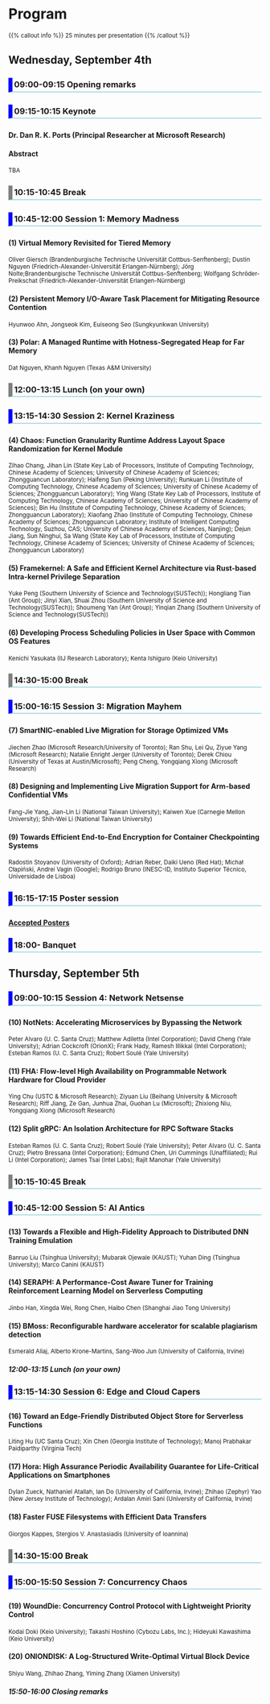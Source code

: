 ---
---
# Program

<style>
div.program h3 {
    border-bottom: solid 2px lightblue;
    border-left: solid 8px blue;
    padding: 0.2rem;
    margin-bottom: 1.5rem;
}
div.program h3.break {
    border-left: solid 8px gray;
}
div.program p {
    font-size: smaller;
}
</style>
<div class="program">

{{% callout info %}}
25 minutes per presentation
{{% /callout %}}

## Wednesday, September 4th

### 09:00-09:15 Opening remarks

### 09:15-10:15 Keynote

#### Dr. Dan R. K. Ports (Principal Researcher at Microsoft Research)

#### Abstract

TBA

<h3 class="break">10:15-10:45 Break</h3>

### 10:45-12:00 Session 1: Memory Madness

#### (1) Virtual Memory Revisited for Tiered Memory
Oliver Giersch (Brandenburgische Technische Universität Cottbus-Senftenberg); Dustin Nguyen (Friedrich-Alexander-Universität Erlangen-Nürnberg); Jörg Nolte;Brandenburgische Technische Universität Cottbus-Senftenberg; Wolfgang Schröder-Preikschat (Friedrich-Alexander-Universität Erlangen-Nürnberg)

#### (2) Persistent Memory I/O-Aware Task Placement for Mitigating Resource Contention
Hyunwoo Ahn, Jongseok Kim, Euiseong Seo (Sungkyunkwan University)

#### (3) Polar: A Managed Runtime with Hotness-Segregated Heap for Far Memory
Dat Nguyen, Khanh Nguyen (Texas A&M University)

<h3 class="break">12:00-13:15 Lunch (on your own)</h3>

### 13:15-14:30 Session 2: Kernel Kraziness

#### (4) Chaos: Function Granularity Runtime Address Layout Space Randomization for Kernel Module
Zihao Chang, Jihan Lin (State Key Lab of Processors, Institute of Computing Technology, Chinese Academy of Sciences; University of Chinese Academy of Sciences; Zhongguancun Laboratory); Haifeng Sun (Peking University); Runkuan Li (Institute of Computing Technology, Chinese Academy of Sciences; University of Chinese Academy of Sciences; Zhongguancun Laboratory); Ying Wang (State Key Lab of Processors, Institute of Computing Technology, Chinese Academy of Sciences; University of Chinese Academy of Sciences); Bin Hu (Institute of Computing Technology, Chinese Academy of Sciences; Zhongguancun Laboratory); Xiaofang Zhao (Institute of Computing Technology, Chinese Academy of Sciences; Zhongguancun Laboratory; Institute of Intelligent Computing Technology, Suzhou, CAS; University of Chinese Academy of Sciences, Nanjing); Dejun Jiang, Sun Ninghui, Sa Wang (State Key Lab of Processors, Institute of Computing Technology, Chinese Academy of Sciences; University of Chinese Academy of Sciences; Zhongguancun Laboratory)

#### (5) Framekernel: A Safe and Efficient Kernel Architecture via Rust-based Intra-kernel Privilege Separation
Yuke Peng (Southern University of Science and Technology(SUSTech)); Hongliang Tian (Ant Group); Jinyi Xian, Shuai Zhou (Southern University of Science and Technology(SUSTech)); Shoumeng Yan (Ant Group); Yinqian Zhang (Southern University of Science and Technology(SUSTech))

#### (6) Developing Process Scheduling Policies in User Space with Common OS Features
Kenichi Yasukata (IIJ Research Laboratory); Kenta Ishiguro (Keio University)

<h3 class="break">14:30-15:00 Break</h3>

### 15:00-16:15 Session 3: Migration Mayhem

#### (7) SmartNIC-enabled Live Migration for Storage Optimized VMs
Jiechen Zhao (Microsoft Research/University of Toronto); Ran Shu, Lei Qu, Ziyue Yang (Microsoft Research); Natalie Enright Jerger (University of Toronto); Derek Chiou (University of Texas at Austin/Microsoft); Peng Cheng, Yongqiang Xiong (Microsoft Research)

#### (8) Designing and Implementing Live Migration Support for Arm-based Confidential VMs
Fang-Jie Yang, Jian-Lin Li (National Taiwan University); Kaiwen Xue (Carnegie Mellon University); Shih-Wei Li (National Taiwan University)

#### (9) Towards Efficient End-to-End Encryption for Container Checkpointing Systems
Radostin Stoyanov (University of Oxford); Adrian Reber, Daiki Ueno (Red Hat); Michał Cłapiński, Andrei Vagin (Google); Rodrigo Bruno (INESC-ID, Instituto Superior Técnico, Universidade de Lisboa)

### 16:15-17:15 Poster session

#### [Accepted Posters](/posters/)

### 18:00- Banquet


## Thursday, September 5th

### 09:00-10:15 Session 4: Network Netsense

#### (10) NotNets: Accelerating Microservices by Bypassing the Network
Peter Alvaro (U. C. Santa Cruz); Matthew Adiletta (Intel Corporation); David Cheng (Yale University); Adrian Cockcroft (OrionX); Frank Hady, Ramesh Illikkal (Intel Corporation); Esteban Ramos (U. C. Santa Cruz); Robert Soulé (Yale University)

#### (11) FHA: Flow-level High Availability on Programmable Network Hardware for Cloud Provider
Ying Chu (USTC & Microsoft Research); Ziyuan Liu (Beihang University & Microsoft Research); Riff Jiang, Ze Gan, Junhua Zhai, Guohan Lu (Microsoft); Zhixiong Niu, Yongqiang Xiong (Microsoft Research)

#### (12) Split gRPC: An Isolation Architecture for RPC Software Stacks
Esteban Ramos (U. C. Santa Cruz); Robert Soulé (Yale University); Peter Alvaro (U. C. Santa Cruz); Pietro Bressana (Intel Corporation); Edmund Chen, Uri Cummings (Unaffiliated); Rui Li (Intel Corporation); James Tsai (Intel Labs); Rajit Manohar (Yale University)

<h3 class="break">10:15-10:45 Break</h3>

### 10:45-12:00 Session 5: AI Antics

#### (13) Towards a Flexible and High-Fidelity Approach to Distributed DNN Training Emulation
Banruo Liu (Tsinghua University); Mubarak Ojewale (KAUST); Yuhan Ding (Tsinghua University); Marco Canini (KAUST)

#### (14) SERAPH: A Performance-Cost Aware Tuner for Training Reinforcement Learning Model on Serverless Computing
Jinbo Han, Xingda Wei, Rong Chen, Haibo Chen (Shanghai Jiao Tong University)

#### (15) BMoss: Reconfigurable hardware accelerator for scalable plagiarism detection
Esmerald Aliaj, Alberto Krone-Martins, Sang-Woo Jun (University of California, Irvine)

<h5 class="break">12:00-13:15 Lunch (on your own)</h3>

### 13:15-14:30 Session 6: Edge and Cloud Capers

#### (16) Toward an Edge-Friendly Distributed Object Store for Serverless Functions
Liting Hu (UC Santa Cruz); Xin Chen (Georgia Institute of Technology); Manoj Prabhakar Paidiparthy (Virginia Tech)

#### (17) Hora: High Assurance Periodic Availability Guarantee for Life-Critical Applications on Smartphones
Dylan Zueck, Nathaniel Atallah, Ian Do (University of California, Irvine); Zhihao (Zephyr) Yao (New Jersey Institute of Technology); Ardalan Amiri Sani (University of California, Irvine)

#### (18) Faster FUSE Filesystems with Efficient Data Transfers
Giorgos Kappes, Stergios V. Anastasiadis (University of Ioannina)

<h3 class="break">14:30-15:00 Break</h3>

### 15:00-15:50 Session 7: Concurrency Chaos

#### (19) WoundDie: Concurrency Control Protocol with Lightweight Priority Control
Kodai Doki (Keio University); Takashi Hoshino (Cybozu Labs, Inc.); Hideyuki Kawashima (Keio University)

#### (20) ONIONDISK: A Log-Structured Write-Optimal Virtual Block Device
Shiyu Wang, Zhihao Zhang, Yiming Zhang (Xiamen University)

##### 15:50-16:00 Closing remarks

</div>
